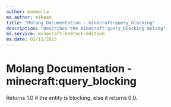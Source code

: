 ```yaml
---
author: mammerla
ms.author: mikeam
title: "Molang Documentation - minecraft:query_blocking"
description: "Describes the minecraft:query_blocking molang"
ms.service: minecraft-bedrock-edition
ms.date: 02/11/2025 
---
```


# Molang Documentation - minecraft:query_blocking

Returns 1.0 if the entity is blocking, else it returns 0.0.
